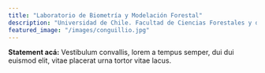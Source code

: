 ```yaml
---
title: "Laboratorio de Biometría y Modelación Forestal"
description: "Universidad de Chile. Facultad de Ciencias Forestales y de la Conservación de la Naturaleza."
featured_image: "/images/conguillio.jpg"
---
```


**Statement acá:** Vestibulum convallis, lorem a tempus semper, dui dui euismod elit, vitae placerat urna tortor vitae lacus.
